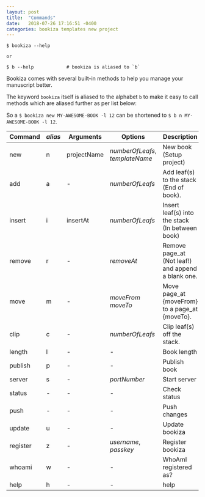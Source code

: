 ```yaml
---
layout: post
title:  "Commands"
date:   2018-07-26 17:16:51 -0400
categories: bookiza templates new project
---
```


```
$ bookiza --help

or

$ b --help            # bookiza is aliased to `b`

```
Bookiza comes with several built-in methods to help you manage your manuscript better.

The keyword `bookiza` itself is aliased to the alphabet `b` to make it easy to call methods which are aliased further as per list below:

So a `$ bookiza new MY-AWESOME-BOOK -l 12` can be shortened to `$ b n MY-AWESOME-BOOK -l 12`.

  Command | *alias* | Arguments    | Options  | Description
  --------|---------|--------------|----------|------------
    new   | n       | projectName  | *numberOfLeafs*, *templateName*   |  New book (Setup project)
    add   | a       | -            | *numberOfLeafs*   |  Add leaf(s) to the stack (End of book).
    insert| i       | insertAt     | *numberOfLeafs*   |  Insert leaf(s) into the stack (In between book)
    remove| r | - | *removeAt*            |  Remove page_at (Not leaf!) and append a blank one.
    move  | m | - | *moveFrom*  *moveTo*  |  Move page_at {moveFrom} to a page_at {moveTo}.
    clip | c | - | *numberOfLeafs*        |  Clip leaf(s) off the stack.
    length| l | - | -                    |  Book length
    publish| p | - | -                   |  Publish book
    server| s | - | *portNumber*         |  Start server
    status| - | - | -              |  Check status
    push | - | -  | -                    |  Push changes
    update|u | -  | -                   |  Update bookiza
    register|z | - | *username*, *passkey*  |  Register bookiza
    whoami| w | - | -           | WhoAmI registered as?
    help | h | - | -            | help